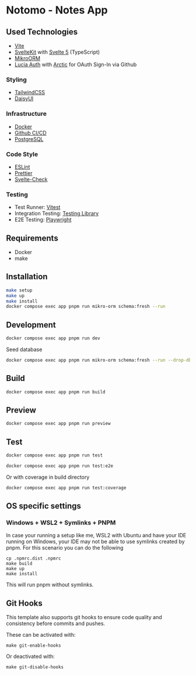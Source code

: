 # Notomo - Notes App

## Used Technologies

- [Vite](https://vitejs.dev/)
- [SvelteKit](https://svelte.dev/) with [Svelte 5](https://svelte.dev/) (TypeScript)
- [MikroORM](https://mikro-orm.io/)
- [Lucia Auth](https://lucia-auth.com/) with [Arctic](https://arctic.js.org/) for OAuth Sign-In via Github

### Styling

- [TailwindCSS](https://tailwindcss.com/)
- [DaisyUI](https://daisyui.com/)

### Infrastructure

- [Docker](https://www.docker.com/)
- [Github CI/CD](https://github.com/)
- [PostgreSQL](https://www.postgresql.org/)

### Code Style

- [ESLint](https://www.npmjs.com/package/eslint)
- [Prettier](https://prettier.io/)
- [Svelte-Check](https://www.npmjs.com/package/svelte-check)

### Testing

- Test Runner: [Vitest](https://vitest.dev/)
- Integration Testing: [Testing Library](https://www.npmjs.com/package/@testing-library/svelte)
- E2E Testing: [Playwright](https://playwright.dev/)

## Requirements

- Docker
- make

## Installation

```sh
make setup
make up
make install
docker compose exec app pnpm run mikro-orm schema:fresh --run
```

## Development

```sh
docker compose exec app pnpm run dev
```

Seed database

```sh
docker compose exec app pnpm run mikro-orm schema:fresh --run --drop-db --seed
```

## Build

```sh
docker compose exec app pnpm run build
```

## Preview

```sh
docker compose exec app pnpm run preview
```

## Test

```sh
docker compose exec app pnpm run test
```

```sh
docker compose exec app pnpm run test:e2e
```

Or with coverage in build directory

```sh
docker compose exec app pnpm run test:coverage
```

## OS specific settings

### Windows + WSL2 + Symlinks + PNPM

In case your running a setup like me,
WSL2 with Ubuntu and have your IDE running on Windows,
your IDE may not be able to use symlinks created by pnpm.
For this scenario you can do the following

```
cp .npmrc.dist .npmrc
make build
make up
make install
```

This will run pnpm without symlinks.

## Git Hooks

This template also supports git hooks to ensure code quality and consistency before commits and pushes.

These can be activated with:

```
make git-enable-hooks
```

Or deactivated with:

```
make git-disable-hooks
```
